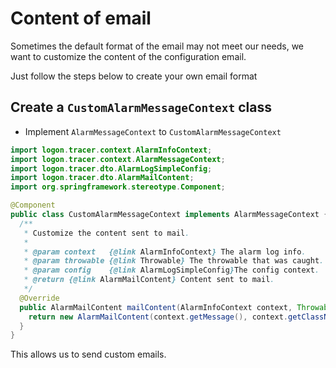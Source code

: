 # Content of email

Sometimes the default format of the email may not meet our needs, we want to customize the content of the configuration email.

Just follow the steps below to create your own email format

## Create a `CustomAlarmMessageContext` class

- Implement `AlarmMessageContext` to `CustomAlarmMessageContext`

```java
import logon.tracer.context.AlarmInfoContext;
import logon.tracer.context.AlarmMessageContext;
import logon.tracer.dto.AlarmLogSimpleConfig;
import logon.tracer.dto.AlarmMailContent;
import org.springframework.stereotype.Component;

@Component
public class CustomAlarmMessageContext implements AlarmMessageContext {
  /**
   * Customize the content sent to mail.
   *
   * @param context   {@link AlarmInfoContext} The alarm log info.
   * @param throwable {@link Throwable} The throwable that was caught.
   * @param config    {@link AlarmLogSimpleConfig}The config context.
   * @return {@link AlarmMailContent} Content sent to mail.
   */
  @Override
  public AlarmMailContent mailContent(AlarmInfoContext context, Throwable throwable, AlarmLogSimpleConfig config) {
    return new AlarmMailContent(context.getMessage(), context.getClassName());
  }
}
```

This allows us to send custom emails.
